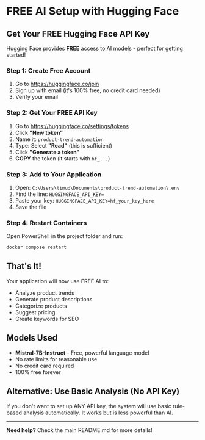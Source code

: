 # FREE AI Setup with Hugging Face

## Get Your FREE Hugging Face API Key

Hugging Face provides **FREE** access to AI models - perfect for getting started!

### Step 1: Create Free Account
1. Go to https://huggingface.co/join
2. Sign up with email (it's 100% free, no credit card needed)
3. Verify your email

### Step 2: Get Your FREE API Key
1. Go to https://huggingface.co/settings/tokens
2. Click **"New token"**
3. Name it: `product-trend-automation`
4. Type: Select **"Read"** (this is sufficient)
5. Click **"Generate a token"**
6. **COPY** the token (it starts with `hf_...`)

### Step 3: Add to Your Application
1. Open: `C:\Users\timud\Documents\product-trend-automation\.env`
2. Find the line: `HUGGINGFACE_API_KEY=`
3. Paste your key: `HUGGINGFACE_API_KEY=hf_your_key_here`
4. Save the file

### Step 4: Restart Containers
Open PowerShell in the project folder and run:
```powershell
docker compose restart
```

## That's It!

Your application will now use FREE AI to:
- Analyze product trends
- Generate product descriptions
- Categorize products
- Suggest pricing
- Create keywords for SEO

## Models Used
- **Mistral-7B-Instruct** - Free, powerful language model
- No rate limits for reasonable use
- No credit card required
- 100% free forever

## Alternative: Use Basic Analysis (No API Key)
If you don't want to set up ANY API key, the system will use basic rule-based analysis automatically. It works but is less powerful than AI.

---

**Need help?** Check the main README.md for more details!
